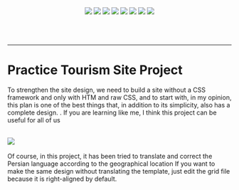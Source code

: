 <div align="center">
<a href="https://www.figma.com/file/TCLlg3yGuA9LyBoZDAyq7z/PAMCONSULTING-info?type=design&node-id=0-1&mode=design&t=tCx3yEELXfTTsTSG-0" target="_blank"><img src="https://img.shields.io/badge/Figma-Theme-00897b"></a>
<img src="https://img.shields.io/badge/Practice-aa00ff">
<img src="https://img.shields.io/badge/Tourism_Theme-6200ea">
<img src="https://img.shields.io/badge/Html-ff3d00">
<img src="https://img.shields.io/badge/Css-2962ff">
<img src="https://img.shields.io/badge/JavaScript-ffd600">    <a href="https://github.com/mehdirabani/grid-system" target="_blank"><img src="https://img.shields.io/badge/Css_Grid-ff3d00" /></a>
<a href="https://mehdirabani.github.io/Practice-tourism-site/" target="_blank"><img src="https://img.shields.io/badge/Live_Demo-afb42b"></a>
</div>
<br>
<br>
<br>

---

# Practice Tourism Site Project

To strengthen the site design, we need to build a site without a CSS framework and only with HTM and raw CSS, and to start with, in my opinion, this plan is one of the best things that, in addition to its simplicity, also has a complete design. .
If you are learning like me, I think this project can be useful for all of us

<br>
<a href="https://mehdirabani.github.io/Practice-tourism-site/" target="_blank"><img src="https://img.shields.io/badge/Live_Demo-afb42b"></a>
<br>
<br>
Of course, in this project, it has been tried to translate and correct the Persian language according to the geographical location
If you want to make the same design without translating the template, just edit the grid file because it is right-aligned by default.
